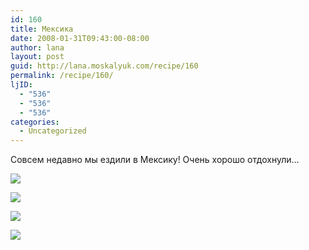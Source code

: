 ```yaml
---
id: 160
title: Мексика
date: 2008-01-31T09:43:00-08:00
author: lana
layout: post
guid: http://lana.moskalyuk.com/recipe/160
permalink: /recipe/160/
ljID:
  - "536"
  - "536"
  - "536"
categories:
  - Uncategorized
---
```

Совсем недавно мы ездили в Мексику! Очень хорошо отдохнули&#8230;

![](http://farm3.static.flickr.com/2004/2214997584_f8fb912c26.jpg?v=0) 

![](http://farm3.static.flickr.com/2164/2215755272_d7994a99be.jpg?v=0) 

![](http://farm3.static.flickr.com/2214/2214960849_0989ceeb18.jpg?v=0) 

![](http://farm3.static.flickr.com/2391/2215004098_bd574529ee.jpg?v=0)